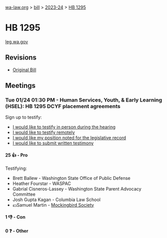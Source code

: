 [wa-law.org](/) > [bill](/bill/) > [2023-24](/bill/2023-24/) > [HB 1295](/bill/2023-24/hb/1295/)

# HB 1295
[leg.wa.gov](https://app.leg.wa.gov/billsummary?BillNumber=1295&Year=2023&Initiative=false)

## Revisions
* [Original Bill](1/)

## Meetings
### Tue 01/24 01:30 PM - Human Services, Youth, & Early Learning (HSEL): HB 1295 DCYF placement agreements
Sign up to testify:
* [I would like to testify in person during the hearing](https://app.leg.wa.gov/csi/Testifier/Add?chamber=House&mId=30530&aId=149764&caId=20683&tId=1)
* [I would like to testify remotely](https://app.leg.wa.gov/csi/Testifier/Add?chamber=House&mId=30530&aId=149764&caId=20683&tId=2)
* [I would like my position noted for the legislative record](https://app.leg.wa.gov/csi/Testifier/Add?chamber=House&mId=30530&aId=149764&caId=20683&tId=3)
* [I would like to submit written testimony](https://app.leg.wa.gov/csi/Testifier/Add?chamber=House&mId=30530&aId=149764&caId=20683&tId=4)

#### 25 👍 - Pro
Testifying:
* Brett Ballew - Washington State Office of Public Defense
* Heather Fourstar - WASPAC
* Gabrial Cisneros-Lassey - Washington State Parent Advocacy Committee
* Josh Gupta Kagan - Columbia Law School
* 💵Samuel Martin - [Mockingbird Society](/org/mockingbird_society/)

#### 1 👎 - Con

#### 0 ❓ - Other
